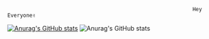                                                                Hey Everyone✌
[![Anurag's GitHub stats](https://github-readme-stats.vercel.app/api?username=j8901)](https://github.com/anuraghazra/github-readme-stats)
![Anurag's GitHub stats](https://github-readme-stats.vercel.app/api?username=anuraghazra&show_icons=true&theme=radical)

